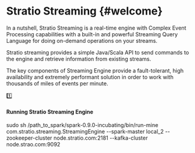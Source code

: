

Stratio Streaming {#welcome}
=================

In a nutshell, Stratio Streaming is a real-time engine with Complex Event Processing capabilities with a built-in and powerful Streaming Query Language for doing on-demand operations on your streams.

Stratio streaming provides a simple Java/Scala API to send commands to the engine and retrieve information from existing streams.

The key components of Streaming Engine provide a fault-tolerant, high availability and extremely performant solution in order to work with thousands of miles of events per minute.




:one:


#### <i class="icon-share"></i> Running Stratio Streaming Engine


sudo sh /path_to_spark/spark-0.9.0-incubating/bin/run-mine com.stratio.streaming.StreamingEngine --spark-master local_2 --zookeeper-cluster node.stratio.com:2181 --kafka-cluster node.strao.com:9092